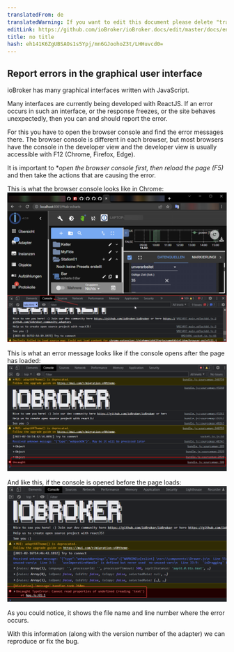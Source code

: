```yaml
---
translatedFrom: de
translatedWarning: If you want to edit this document please delete "translatedFrom" field, elsewise this document will be translated automatically again
editLink: https://github.com/ioBroker/ioBroker.docs/edit/master/docs/en/faq/_040_contibution/010_how_to_debug_gui.md
title: no title
hash: eh141K6ZgUBSAOs1s5Ypj/mn6GJoohoZ3t/LHHuvcd0=
---
```

## Report errors in the graphical user interface
ioBroker has many graphical interfaces written with JavaScript.

Many interfaces are currently being developed with ReactJS.
If an error occurs in such an interface, or the response freezes, or the site behaves unexpectedly, then you can and should report the error.

For this you have to open the browser console and find the error messages there.
The browser console is different in each browser, but most browsers have the console in the developer view and the developer view is usually accessible with F12 (Chrome, Firefox, Edge).

It is important to **open the browser console first, then reload the page (F5)* and then take the actions that are causing the error.

This is what the browser console looks like in Chrome: ![Browser console in Chrome](../../../de/faq/_040_contibution/media/010_browser_console.png)

This is what an error message looks like if the console opens after the page has loaded: ![Errors without sources](../../../de/faq/_040_contibution/media/010_browser_without_sources.png)

And like this, if the console is opened before the page loads: ![Mistakes with sources](../../../de/faq/_040_contibution/media/010_browser_with_sources.png)

As you could notice, it shows the file name and line number where the error occurs.

With this information (along with the version number of the adapter) we can reproduce or fix the bug.